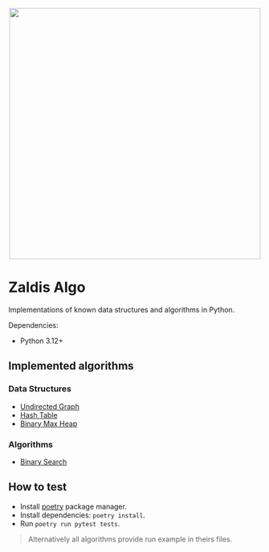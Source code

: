 <p align="center">
<img src="./imgs/algo_logo.png" width="500" />
</p>

# Zaldis Algo

Implementations of known data structures and algorithms in Python.

Dependencies:

* Python 3.12+

## Implemented algorithms

### Data Structures

* [Undirected Graph](./zaldisalgo/ds/graph/undirected_graph.py)
* [Hash Table](./zaldisalgo/ds/hash_table/main.py)
* [Binary Max Heap](./zaldisalgo/ds/heap/max_heap.py)

### Algorithms

* [Binary Search](./zaldisalgo/algos/search/binary_search/main.py)

## How to test

* Install [poetry](https://python-poetry.org/) package manager.
* Install dependencies: `poetry install`.
* Run `poetry run pytest tests`.

> Alternatively all algorithms provide run example in theirs files.